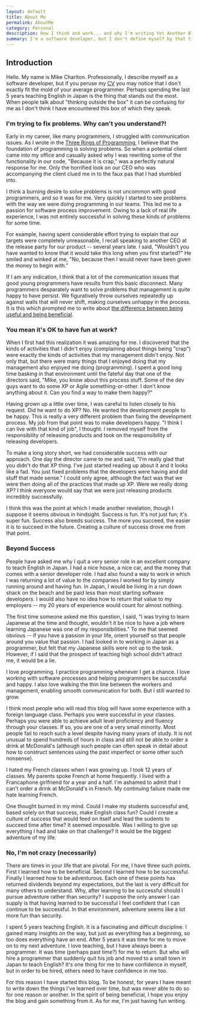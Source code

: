 ```yaml
---
layout: default
title: About Me
permalink: AboutMe
category: Personal
description: How I think and work... and why I'm writing Yet Another Blog.
summary: I'm a software developer, but I don't define myself by that title.  The world is a big place and life is exciting.  Please excuse me as I indulge myself in explaining my journey in this adventure. 
---
```

## Introduction

Hello.  My name is Mike Charlton.  Professionally, I describe myself as a
software developer,  but if you peruse my
[CV](../Resume) you may notice that I don't exactly fit the mold
of your average programmer.  Perhaps spending the last 5 years
teaching English in Japan is the thing that stands out the most.  When
people talk about "thinking outside the box" it can be confusing
for me as I don't think I have encountered this box of which they
speak.

### I'm trying to fix problems. Why can't you understand?!

Early in my career, like many programmers, I struggled with communication
issues.  As I wrote in the [Three Rings of Programming](../ThreeRings),
I believe that the foundation of programming is solving problems.
So when a potential client came into my office and casually asked
why I was rewriting some of the functionality in our code, 
"Because it is crap," was a perfectly natural response for me.  Only
the horrified look on our CEO who was accompanying the client clued 
me in to the faux pas that I had stumbled into.

I think a burning desire to solve problems is not uncommon with good
programmers, and so it was for me.  Very quickly I started to see
problems with the way we were doing programming in our teams.
This led me to a passion for software process improvement.  Owing
to a lack of real life experience, I was not entirely successful
in solving these kinds of problems for some time.

For example, having spent considerable effort trying to explain that our
targets were completely unreasonable, I recall speaking to another
CEO at the release party for our product -- several years late.
I said, "Wouldn't you have wanted to know that it would take this
long when you first started?"  He smiled and winked at me,
"No, because then I would never have been given the money to
begin with."

If I am any indication, I think that a lot of the communication
issues that good young programmers have results from this basic
disconnect.  Many programmers desparately want to solve problems that
management is quite happy to have persist.  We figuratively
throw ourselves repeatedly up against walls that will never shift,
making ourselves unhappy in the process.  It is this which prompted
me to write about [the difference between being useful and
being beneficial](../UsefulAndBeneficial).

### You mean it's OK to have fun at work?

When I first had this realization it was amazing for me.
I discovered that the kinds of activities that I didn't enjoy (complaining
about things being "crap") were exactly the kinds of activities that
my management didn't enjoy.  Not only that, but there were many
things that I enjoyed doing that my management also enjoyed me doing
(programming).  I spent a good long time basking in that environment
until the fateful day that one of the directors said, "Mike, you know
about this process stuff.  Some of the dev guys want to do some
XP or Agile something-or-other.  I don't know anything about it.  Can
you find a way to make them happy?"

Having grown up a little over time, I was careful to listen closely to
his request.  Did he want to do XP?  No.  He wanted the development
people to be happy.  This is really a very different problem than
fixing the development process.  My job from that point was to make
developers happy.  "I think I can live with that kind of job", I thought.
I removed myself from the responsibility of releasing products and
took on the responsibility of releasing developers.

To make a long story short, we had considerable success with our approach.
One day the director came to me and said, "I'm really glad that
you didn't do that XP thing.  I've just started reading up about it
and it looks like a fad.  You just fixed problems that the developers
were having and did stuff that made sense."  I could only agree,
although the fact was that we were then doing all of the practices
that made up XP.  Were we really doing XP?  I think everyone would
say that we were just releasing products incredibly successfully.

I think this was the point at which I made another revelation, though I
suppose it seems obvious in hindsight.  Success is fun.  It's not
just fun; it's super fun.  Success also breeds success.  The more
you succeed, the easier it is to succeed in the future.  Creating
a culture of success drove me from that point.

### Beyond Success

People have asked me why I quit a very senior role in an excellent
company to teach English in Japan.  I had a nice house,
a nice car, and the money that comes with a senior developer role.
I had also found a way to work in which I was returning a lot
of value to the companies I worked for by simply running around
and having fun.  In Japan, I would be living in a run down shack on the beach
and be paid less than most starting software developers.  I would
also have no idea how to return that value to my employers -- my
20 years of experience would count for almost nothing.

The first time someone asked me this question, I said, "I was
trying to learn Japanese at the time and thought, wouldn't it
be nice to have a job where learning Japanese was one of my
responsibilities."  To me that seemed obvious -- if you have
a passion in your life, orient yourself so that people around
you value that passion.  I had looked in to working in Japan
as a programmer, but felt that my Japanese skills were not
up to the task.  However, if I said that the prospect of
teaching high school didn't attract me, it would be a lie.

I love programming.  I practice programming whenever I get a chance.
I love working with software processes and helping programmers be
successful and happy.  I also love walking the thin line between
the workers and management, enabling smooth communication for both.
But I still wanted to grow.

I think most people who will read this blog will have some experience
with a foreign language class.  Perhaps you were successful in your classes.
Perhaps you were able to achieve adult level proficiency and fluency
through your classes.  If so, you are one of a very small minority.
Most people fail to reach such a level despite having many years of
study.  It is not unusual to spend hundreds of hours in class and still
not be able to order a drink at McDonald's (although such people can
often speak in detail about how to construct sentences using the past imperfect
or some other such nonsense).

I hated my French classes when I was growing up.  I took 12 years of
classes.  My parents spoke French at home frequently.  I lived with
a Francaphone girlfriend for a year and a half.  I'm ashamed to admit
that I can't order a drink at McDonald's in French.  My continuing
failure made me hate learning French.

One thought burned in my mind.  Could I make my students successful
and, based solely on that success, make English class fun?  Could I
create a culture of success that would feed on itself and lead
the sudents to succeed time after time?  It seemed impossible.
Was I willing to give up everything I had and take on that challenge?
It would be the biggest adventure of my life.

### No, I'm not crazy (necessarily)

There are times in your life that are pivotal.  For me, I have three
such points.  First I learned how to be beneficial.  Second I learned
how to be successful.  Finally I learned how to be adventurous.  Each
one of these points has returned dividends beyond my expectations,
but the last is very difficult for many others to understand.  Why,
after learning to be successful should I pursue adventure rather
than security?  I suppose the only answer I can supply is that
having learned to be successful I feel confident that I can
continue to be successful.  In that environment, adventure seems
like a lot more fun than security.

I spent 5 years teaching English.  It is a fascinating and difficult
discipline.  I gained many insights on the way, but just as everything
has a beginning, so too does everything have an end.  After 5 years
it was time for me to move on to my next adventure.  I love teaching,
but I have always been a programmer.  It was time (perhaps past time?)
for me to return.  But who will hire a programmer that suddenly
quit his job and moved to a small town in Japan to teach English?
It's one thing for me to have confidence in myself, but in order
to be hired, others need to have confidence in me too.

For this reason I have started this blog.  To be honest, for years
I have meant to write down the things I've learned over time, but
was never able to do so for one reason or another.  In the spirit
of being beneficial, I hope you enjoy the blog and gain something
from it.  As for me, I'm just having fun writing.

